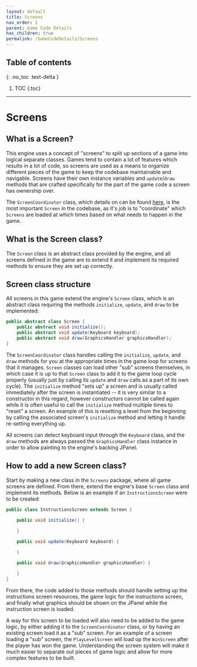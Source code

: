 ```yaml
---
layout: default
title: Screens
nav_order: 1
parent: Game Code Details
has_children: true
permalink: /GameCodeDetails/Screens
---
```


## Table of contents
{: .no_toc .text-delta }

1. TOC
{:toc}

---

# Screens

## What is a Screen?

This engine uses a concept of "screens" to split up sections of a game into logical separate classes. 
Games tend to contain a lot of features which results in a lot of code, so screens are used as a means to organize different pieces of the game to keep the codebase maintainable and navigable. 
Screens have their own instance variables and `update`/`draw` methods that are crafted specifically for the part of the game code a screen has ownership over.

The `ScreenCoordinator` class, which details on can be found [here](./ScreensSubSections/screen-coordinator.md), is the most important `Screen` in the codebase,
as it's job is to "coordinate" which `Screens` are loaded at which times based on what needs to happen in the game.

## What is the Screen class?

The `Screen` class is an abstract class provided by the engine, and all screens defined in the game are to extend it and implement its required methods
to ensure they are set up correctly.

## Screen class structure

All screens in this game extend the engine's `Screen` class, which is an abstract class requiring the methods `initialize`, `update`, and `draw`
to be implemented:

```java
public abstract class Screen {
    public abstract void initialize();
    public abstract void update(Keyboard keyboard);
    public abstract void draw(GraphicsHandler graphicsHandler);
}
```

The `ScreenCoordinator` class handles calling the `initialize`, `update`, and `draw` methods for you at the appropriate times in the game loop for screens that it manages.
`Screen` classes can load other "sub" screens themselves, in which case it is up to that `Screen` class to add it to the game loop cycle properly (usually just by calling its `update` and `draw` calls as a part of its own cycle). 
The `initialize` method "sets up" a screen and is usually called immediately after the screen is instantiated -- it is very similar to a constructor in this regard, however constructors cannot be called again while it is often useful to call the `initialize` method multiple times to "reset" a screen. 
An example of this is resetting a level from the beginning by calling the associated screen's `initialize` method and letting it handle re-setting everything up.

All screens can detect keyboard input through the `Keyboard` class, 
and the `draw` methods are always passed the `GraphicsHandler` class instance in order to allow painting to the engine's backing JPanel.

## How to add a new Screen class?

Start by making a new class in the `Screens` package, where all game screens are defined. 
From there, extend the engine's base `Screen` class and implement its methods. 
Below is an example if an `InstructionsScreen` were to be created:

```java
public class InstructionsScreen extends Screen {

    public void initialize() {
        
    }   

    public void update(Keyboard keyboard) {

    }

    public void draw(GraphicsHandler graphicsHandler) {

    }      
}
```

From there, the code added to those methods should handle setting up the instructions screen resources,
the game logic for the instructions screen, and finally what graphics should be shown on the JPanel while the instruction screen is loaded.

A way for this screen to be loaded will also need to be added to the game logic, by either adding it to the `ScreenCoordinator` class, or by having an existing screen load it as a "sub" screen.
For an example of a screen loading a "sub" screen, the `PlayLevelScreen` will load up the `WinScreen` after the player has won the game. 
Understanding the screen system will make it much easier to separate out pieces of game logic and allow for more complex features to be built.